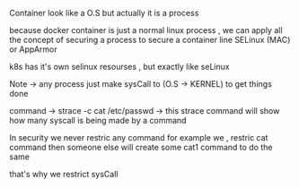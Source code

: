 Container look like a O.S but actually it is a process

because docker container is just a normal linux process , we can apply all the concept of securing a process to secure a container  line SELinux (MAC) or AppArmor

k8s has it's own selinux resourses , but exactly like seLinux

Note -> any process  just make sysCall to (O.S -> KERNEL) to get things done 

command -> strace   -c cat /etc/passwd  -> this strace command will show how many syscall is being made by a command

In security we never restric any command for example we , restric cat command then someone else will create some cat1 command to do the same 

that's why we restrict sysCall 



